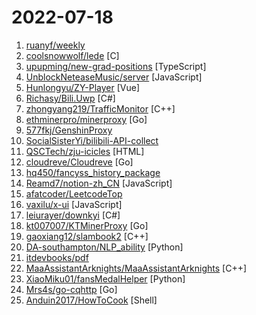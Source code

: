 # 2022-07-18

1. [ruanyf/weekly](https://github.com/ruanyf/weekly "科技爱好者周刊，每周五发布") 
2. [coolsnowwolf/lede](https://github.com/coolsnowwolf/lede "Lean's OpenWrt source") [C]
3. [upupming/new-grad-positions](https://github.com/upupming/new-grad-positions "本项目旨在收集 2023 届互联网公司校招和实习的最新官方招聘信息，帮助在校生消除信息不对称带来的劣势，欢迎贡献 👏🏻。") [TypeScript]
4. [UnblockNeteaseMusic/server](https://github.com/UnblockNeteaseMusic/server "Revive unavailable songs for Netease Cloud Music (Refactored & Enhanced version)") [JavaScript]
5. [Hunlongyu/ZY-Player](https://github.com/Hunlongyu/ZY-Player "▶️ 跨平台桌面端视频资源播放器.简洁无广告.免费高颜值. 🎞") [Vue]
6. [Richasy/Bili.Uwp](https://github.com/Richasy/Bili.Uwp "适用于新系统UI的哔哩") [C#]
7. [zhongyang219/TrafficMonitor](https://github.com/zhongyang219/TrafficMonitor "这是一个用于显示当前网速、CPU及内存利用率的桌面悬浮窗软件，并支持任务栏显示，支持更换皮肤。") [C++]
8. [ethminerpro/minerproxy](https://github.com/ethminerpro/minerproxy "【全网最稳】minerproxy矿池中转，原创程序，本项目不同于隔壁GoMinerTool，曹操，老矿等！本程序专注于ETH/ETC转发，性能强大 ；支持专业机，开发费恒定！无论你抽3%还是30%，都是0.3%开发费！体验拉满的minerproxy；无视CC攻击，不怕扫描攻击，内置加密证书；无需繁琐设置，支持专业机！支持自定义证书，欢迎实测！矿场运维必备...ETH minerproxy, BTC minerproxy, ETC minerproxy, LTC minerproxy, ERG minerproxy, CFX minerproxy, RVN minerproxy, SERO minerproxy, XMR minerproxy, CKB minerproxy, BEA…") [Go]
9. [577fkj/GenshinProxy](https://github.com/577fkj/GenshinProxy "GenshinProxy") 
10. [SocialSisterYi/bilibili-API-collect](https://github.com/SocialSisterYi/bilibili-API-collect "哔哩哔哩-API收集整理【不断更新中....】") 
11. [QSCTech/zju-icicles](https://github.com/QSCTech/zju-icicles "浙江大学课程攻略共享计划") [HTML]
12. [cloudreve/Cloudreve](https://github.com/cloudreve/Cloudreve "🌩支持多家云存储的云盘系统 (Self-hosted file management and sharing system, supports multiple storage providers)") [Go]
13. [hq450/fancyss_history_package](https://github.com/hq450/fancyss_history_package "科学上网插件的离线安装包储存在这里") 
14. [Reamd7/notion-zh_CN](https://github.com/Reamd7/notion-zh_CN "notion 中文化") [JavaScript]
15. [afatcoder/LeetcodeTop](https://github.com/afatcoder/LeetcodeTop "汇总各大互联网公司容易考察的高频leetcode题🔥") 
16. [vaxilu/x-ui](https://github.com/vaxilu/x-ui "支持多协议多用户的 xray 面板") [JavaScript]
17. [leiurayer/downkyi](https://github.com/leiurayer/downkyi "哔哩下载姬downkyi，B站视频下载工具，支持批量下载，支持8K、HDR、杜比视界，提供工具箱（音视频提取、去水印等）。") [C#]
18. [kt007007/KTMinerProxy](https://github.com/kt007007/KTMinerProxy "【全网最强】minerproxy矿池中转，原创minerproxy，唯一正版，性能强大, 功能齐全, 4000台无压力不崩溃，BTC ETC ETH LTC等全币种无损抽水，体验拉满的minerproxy, 软防CC, 动态难度调整抽水，不爆内存。支持绝大部分币种的转发、加密、自定义抽水、精确到单台设备的24小时数据统计、自定义隧道推送工具、修改矿池本地算力...ETHminerproxy, BTCminerproxy, ETCminerproxy, LTCminerproxy, ERGminerproxy, CFXminerproxy, RVNminerproxy, SEROminerproxy, XMRminerproxy, CKBminerproxy, BEAMminerprox…") [Go]
19. [gaoxiang12/slambook2](https://github.com/gaoxiang12/slambook2 "edition 2 of the slambook") [C++]
20. [DA-southampton/NLP_ability](https://github.com/DA-southampton/NLP_ability "总结梳理自然语言处理工程师(NLP)需要积累的各方面知识，包括面试题，各种基础知识，工程能力等等，提升核心竞争力") [Python]
21. [itdevbooks/pdf](https://github.com/itdevbooks/pdf "编程电子书，电子书，编程书籍，包括C，C#，Docker，Elasticsearch，Git，Hadoop，HeadFirst，Java，Javascript，jvm，Kafka，Linux，Maven，MongoDB，MyBatis，MySQL，Netty，Nginx，Python，RabbitMQ，Redis，Scala，Solr，Spark，Spring，SpringBoot，SpringCloud，TCPIP，Tomcat，Zookeeper，人工智能，大数据类，并发编程，数据库类，数据挖掘，新面试题，架构设计，算法系列，计算机类，设计模式，软件测试，重构优化，等更多分类") 
22. [MaaAssistantArknights/MaaAssistantArknights](https://github.com/MaaAssistantArknights/MaaAssistantArknights "《明日方舟》小助手，全日常一键长草！| An Arknights assistant compatible with EN, JP, KR, ZH_CHT clients") [C++]
23. [XiaoMiku01/fansMedalHelper](https://github.com/XiaoMiku01/fansMedalHelper "新版B站粉丝牌助手 全自动升级粉丝牌") [Python]
24. [Mrs4s/go-cqhttp](https://github.com/Mrs4s/go-cqhttp "cqhttp的golang实现，轻量、原生跨平台.") [Go]
25. [Anduin2017/HowToCook](https://github.com/Anduin2017/HowToCook "程序员在家做饭方法指南。Programmer's guide about how to cook at home (Chinese only).") [Shell]
